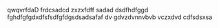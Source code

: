 qwqvrfdaD
frdcsadcd
zxzxfdff
sadad
dsdfhdfggd
fghdfgfgdxdfsfsdfgfdgsdsadsafaf
dv
gdvzdvnnvbvb vczxdvd
cdfsdsxsa
